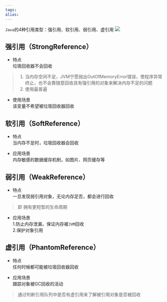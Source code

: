 ```yaml
---
tags: 
alias:
---
```

`Java`的4种引用类型：强引用、软引用、弱引用、虚引用
![](https://img-blog.csdnimg.cn/img_convert/11c42c94d138d4b363dfd902eb86eb2e.png)
## 强引用（StrongReference）
-   特点  
    垃圾回收器不会回收

> 1.  当内存空间不足，JVM宁愿抛出OutOfMemoryError错误，使程序异常终止，也不会靠随意回收具有强引用的对象来解决内存不足的问题
> 2.  使用最普遍

-   使用场景  
    该变量不希望被垃圾回收器回收
## 软引用（SoftReference）
-   特点  
    当内存不足时，垃圾回收器会回收
    
-   应用场景  
    内存敏感的数据缓存机制，如图片、网页缓存等
## 弱引用（WeakReference）
-   特点  
    一旦发现弱引用对象，无论内存足否，都会进行回收

> 即 拥有更短暂的生命周期

-   应用场景  
    1.防止内存泄漏，保证内存被`JVM`回收  
    2.保护对象引用

## 虚引用（PhantomReference）
-   特点  
    任何时候都可能被垃圾回收器回收
    
-   应用场景  
    跟踪对象被GC回收的活动
    

> 通过判断引用队列中是否有虚引用来了解被引用对象是否被回收



